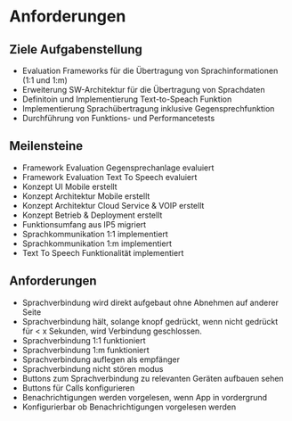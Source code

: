 # Anforderungen

## Ziele Aufgabenstellung
* Evaluation Frameworks für die Übertragung von Sprachinformationen (1:1 und 1:m)
* Erweiterung SW-Architektur für die Übertragung von Sprachdaten
* Definitoin und Implementierung Text-to-Speach Funktion
* Implementierung Sprachübertragung inklusive Gegensprechfunktion
* Durchführung von Funktions- und Performancetests

## Meilensteine

* Framework Evaluation Gegensprechanlage evaluiert
* Framework Evaluation Text To Speech evaluiert
* Konzept UI Mobile erstellt
* Konzept Architektur Mobile erstellt
* Konzept Architektur Cloud Service & VOIP erstellt
* Konzept Betrieb & Deployment erstellt
* Funktionsumfang aus IP5 migriert
* Sprachkommunikation 1:1 implementiert
* Sprachkommunikation 1:m implementiert
* Text To Speech Funktionalität implementiert

## Anforderungen

* Sprachverbindung wird direkt aufgebaut ohne Abnehmen auf anderer Seite
* Sprachverbindung hält, solange knopf gedrückt, wenn nicht gedrückt für < x Sekunden, wird Verbindung geschlossen.
* Sprachverbindung 1:1 funktioniert
* Sprachverbindung 1:m funktioniert
* Sprachverbindung auflegen als empfänger
* Sprachverbindung nicht stören modus
* Buttons zum Sprachverbindung zu relevanten Geräten aufbauen sehen
* Buttons für Calls konfigurieren
* Benachrichtigungen werden vorgelesen, wenn App in vordergrund
* Konfigurierbar ob Benachrichtigungen vorgelesen werden
